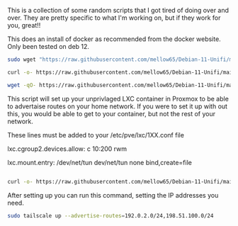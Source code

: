 This is a collection of some random scripts that I got tired of doing over and over.  They are pretty specific to what I'm working on, but if they work for you, great!!


This does an install of docker as recommended from the docker website.  Only been tested on deb 12. 
```bash
sudo wget "https://raw.githubusercontent.com/mellow65/Debian-11-Unifi/main/deb12-docker.sh" -O deb12-docker.sh && sudo chmod +x deb12-docker.sh && ./deb12-docker.sh

curl -o- https://raw.githubusercontent.com/mellow65/Debian-11-Unifi/main/deb12-docker.sh | bash

wget -qO- https://raw.githubusercontent.com/mellow65/Debian-11-Unifi/main/deb12-docker.sh | bash

```

This script will set up your unprivlaged LXC container in Proxmox to be able to advertaise routes on your home network.  If you were to set it up with out this, you would be able to get to your container, but not the rest of your network.  

These lines must be added to your /etc/pve/lxc/1XX.conf file

lxc.cgroup2.devices.allow: c 10:200 rwm

lxc.mount.entry: /dev/net/tun dev/net/tun none bind,create=file

```bash

curl -o- https://raw.githubusercontent.com/mellow65/Debian-11-Unifi/main/prox_lxc_tail_twin.sh | bash

```

After setting up you can run this command, setting the IP addresses you need. 

```bash
sudo tailscale up --advertise-routes=192.0.2.0/24,198.51.100.0/24

```


